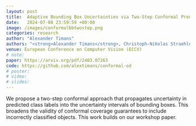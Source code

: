 ```yaml
---
layout: post
title:  Adaptive Bounding Box Uncertainties via Two-Step Conformal Prediction
date:   2024-07-08 23:59:59 +00:00
image: /images/conformalbbtwostep.png
categories: research
author: "Alexander Timans"
authors: "<strong>Alexander Timans</strong>, Christoph-Nikolas Straehle, Kaspar Sakmann, Eric Nalisnick"
venue: European Conference on Computer Vision (ECCV)
# note:
paper: https://arxiv.org/pdf/2403.07263
code: https://github.com/alextimans/conformal-od
# poster: 
# video: 
# slides:
---
```


We propose a two-step conformal approach that propagates uncertainty in predicted class labels into the uncertainty intervals of bounding boxes. This broadens the validity of conformal coverage guarantees to include incorrectly classified objects. This work builds on our workshop paper. 
